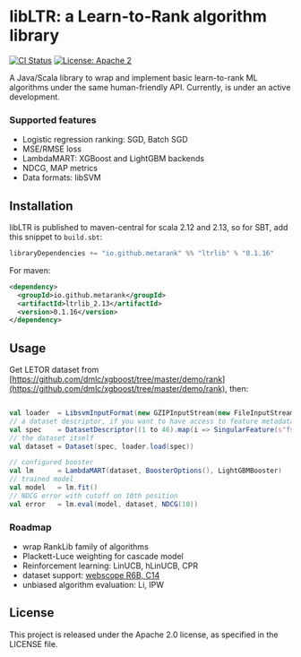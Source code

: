 # libLTR: a Learn-to-Rank algorithm library

[![CI Status](https://github.com/metarank/ltrlib/workflows/CI/badge.svg)](https://github.com/metarank/ltrlib/actions)
[![License: Apache 2](https://img.shields.io/badge/License-Apache2-green.svg)](https://opensource.org/licenses/Apache-2.0)

A Java/Scala library to wrap and implement basic learn-to-rank ML algorithms under the same
human-friendly API. Currently, is under an active development.

### Supported features

* Logistic regression ranking: SGD, Batch SGD
* MSE/RMSE loss
* LambdaMART: XGBoost and LightGBM backends
* NDCG, MAP metrics
* Data formats: libSVM 

## Installation

libLTR is published to maven-central for scala 2.12 and 2.13, so for SBT, add this snippet to `build.sbt`:
```scala
libraryDependencies += "io.github.metarank" %% "ltrlib" % "0.1.16"
```

For maven:
```xml
<dependency>
  <groupId>io.github.metarank</groupId>
  <artifactId>ltrlib_2.13</artifactId>
  <version>0.1.16</version>
</dependency>
```
## Usage

Get LETOR dataset from [https://github.com/dmlc/xgboost/tree/master/demo/rank](https://github.com/dmlc/xgboost/tree/master/demo/rank), then:
```scala

val loader  = LibsvmInputFormat(new GZIPInputStream(new FileInputStream("<path_to_file.gz>")))
// a dataset descriptor, if you want to have access to feature metadata like names
val spec    = DatasetDescriptor((1 to 46).map(i => SingularFeature(s"f$i")).toList)
// the dataset itself
val dataset = Dataset(spec, loader.load(spec))

// configured booster 
val lm      = LambdaMART(dataset, BoosterOptions(), LightGBMBooster)
// trained model
val model   = lm.fit()
// NDCG error with cutoff on 10th position
val error   = lm.eval(model, dataset, NDCG(10))

```

### Roadmap
* wrap RankLib family of algorithms
* Plackett-Luce weighting for cascade model
* Reinforcement learning: LinUCB, hLinUCB, CPR
* dataset support: [webscope R6B, C14](https://webscope.sandbox.yahoo.com/catalog.php?datatype=r)
* unbiased algorithm evaluation: Li, IPW

## License

This project is released under the Apache 2.0 license, as specified in the LICENSE file.
